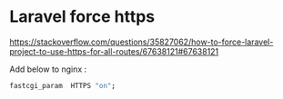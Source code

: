 # Laravel force https 

https://stackoverflow.com/questions/35827062/how-to-force-laravel-project-to-use-https-for-all-routes/67638121#67638121

Add below to nginx :  

```bash
fastcgi_param  HTTPS "on";
```
